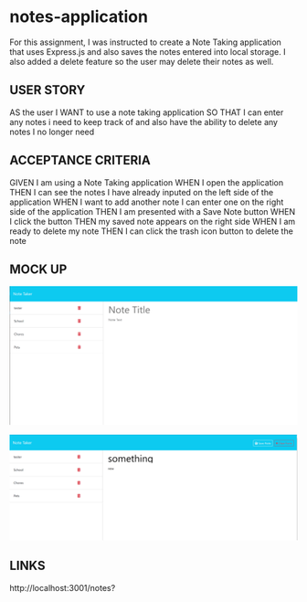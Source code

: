 # notes-application


For this assignment, I was instructed to create a Note Taking application that uses Express.js and also saves the notes entered into local storage. I also added a delete feature so the user may delete their notes as well.


## USER STORY 

AS the user
I WANT to use a note taking application 
SO THAT I can enter any notes i need to keep track of and also have the ability to delete any notes I no longer need

## ACCEPTANCE CRITERIA

GIVEN I am using a Note Taking application
WHEN I open the application 
THEN I can see the notes I have already inputed on the left side of the application
WHEN I want to add another note I can enter one on the right side of the application
THEN I am presented with a Save Note button 
WHEN I click the button 
THEN my saved note appears on the right side
WHEN I am ready to delete my note
THEN I can click the trash icon button to delete the note

## MOCK UP 

![alt text](image.png)

![alt text](image-1.png)

## LINKS 
http://localhost:3001/notes?
